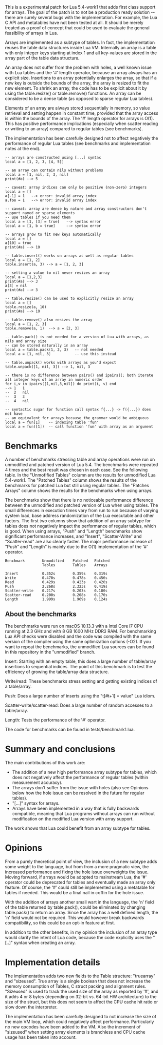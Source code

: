 This is a experimental patch for Lua 5.4-work1 that adds first class support for arrays. The goal of the patch is to not be a production ready solution -- there are surely several bugs with the implementation. For example, the Lua C API and metatables have not been tested at all. It should be merely treated as a proof of concept that could be used to evaluate the general feasibility of arrays in Lua.

Arrays are implemented as a subtype of tables. In fact, the implementation reuses the table data structures inside Lua VM. Internally an array is a table with only integer keys starting at index 1 and all key-values are stored in the array part of the table data structure.

An array does not suffer from the problem with holes, a well known issue with Lua tables and the '#' length operator, because an array always has an explicit size. Insertions to an array potentially enlarges the array, so that if a new key is outside the bounds of the array, the array is resized to fit the new element. To shrink an array, the code has to be explicit about it by using the table.resize() or table.remove() functions. An array can be considered to be a dense table (as opposed to sparse regular Lua tables). 

Elements of an array are always stored sequentially in memory, so value retrieval and setting happen in constant time, provided that the array access is within the bounds of the array. The '#' length operator for arrays is O(1). This has positive performance implications (especially when scatter reading or writing to an array) compared to regular tables (see benchmarks).

The implementation has been carefully designed not to affect negatively the performance of regular Lua tables (see benchmarks and implementation notes at the end).

~~~~
-- arrays are constructed using [...] syntax
local a = [1, 2, 3, [4, 5]]

-- an array can contain nils without problems
local a = [1, nil, 2, 3, nil]
print(#a) --> 5

-- caveat: array indices can only be positive (non-zero) integers
local a = []
a[-1] = 1 	--> error: invalid array index
a.foo = 1 	--> error: invalid array index

-- caveat: array are dense by nature and array constructors don't support named or sparse elements
-- use tables if you need them
local a = [1, [3] = true]	--> syntax error
local a = [1, b = true]		--> syntax error

-- arrays grow to fit new keys automatically
local a = []
a[10] = true
print(#a) --> 10

-- table.insert() works on arrays as well as regular tables
local a = [1, 2]
table.insert(a, 3) --> a = [1, 2, 3]

-- setting a value to nil never resizes an array
local a = [1,2,3]
print(#a) --> 3
a[3] = nil
print(#a) --> 3

-- table.resize() can be used to explicitly resize an array
local a = []
table.resize(a, 10)
print(#a) --> 10

-- table.remove() also resizes the array
local a = [1, 2, 3]
table.remove(a, 1)	--> a = [2, 3]

-- table.pack() is not needed for a version of Lua with arrays, as nils and array size 
-- can be stored naturally in an array
local a = table.pack(1, 2, 3)	-- not needed	
local a = [1, nil, 3]			-- use this instead

-- table.unpack() works with arrays as you'd expect
table.unpack([1, nil, 3]) --> 1, nil, 3

-- there is no difference between pairs() and ipairs(); both iterate all integer keys of an array in numeric order
for i,v in ipairs([1,nil,3,nil]) do print(i, v) end
-->	1	1
--	2	nil
--	3	3
--	4	nil

-- syntactic sugar for function call syntax f{...} -> f({...}) does not have
-- an equivalent for arrays because the grammar would be ambiguous
local a = fun[1] 	-- indexing table 'fun'
local a = fun([1])	-- call function 'fun' with array as an argument
~~~~

# Benchmarks

A number of benchmarks stressing table and array operations were run on unmodified and patched version of Lua 5.4. The benchmarks were repeated 4 times and the best result was chosen in each case. See the following table. In the "Unmofified Tables" column are the results for unmodified Lua 5.4-work1. The "Patched Tables" column shows the results of the benchmarks for patched Lua but still using regular tables. The "Patches Arrays" column shows the results for the benchmarks when using arrays.

The benchmarks show that there is no noticeable performance difference between the unmodified and patched version of Lua when using tables. The small differences in execution times vary from run to run because of varying system load, base address randomization of the Lua executable and other factors. The first two columns show that addition of an array subtype for tables does not negatively impact the performance of regular tables, which is good. When using arrays, "Push" and "Length" benchmarks show significant performance increases, and "Insert", "Scatter-Write" and "Scatter-read" are also clearly faster. The major performance increase of "Push" and "Length" is mainly due to the O(1) implementation of the '#' operator.

~~~~
Benchmark        Unmodified    Patched   Patched
                 Tables        Tables    Arrays

Insert           0.352s        0.359s    0.319s
Write            0.470s        0.478s    0.456s
Read             0.429s        0.423s    0.420s
Push             2.268s        2.323s    0.419s
Scatter-write    0.217s        0.203s    0.180s
Scatter-read     0.200s        0.208s    0.170s
Length           1.999s        1.969s    0.124s
~~~~

## About the benchmarks

The benchmarks were run on macOS 10.13.3 with a Intel Core i7 CPU running at 2.3 GHz and with 8 GB 1600 MHz DDR3 RAM. For benchmarking Lua API checks were disabled and the code was compiled with the same version of the compiler using the same optimization options (-O2). If you want to repeat the benchmarks, the unmodified Lua sources can be found in this repository in the "unmodified" branch.

Insert: Starting with an empty table, this does a large number of table/array insertions to sequential indices. The point of this benchmark is to test the efficiency of growing the table/array data structure.

Write/read: These benchmarks stress setting and getting existing indices of a table/array.

Push: Does a large number of inserts using the "t[#t+1] = value" Lua idiom.

Scatter-write/scatter-read: Does a large number of random accesses to a table/array.

Length: Tests the performance of the '#' operator.

The code for benchmarks can be found in tests/benchmark1.lua.

# Summary and conclusions

The main contributions of this work are:
* The addition of a new high performance array subtype for tables, which does not negatively affect the performance of regular tables (within measurement accuracy).
* The arrays don't suffer from the issue with holes (also see Opinions below how the hole issue can be resolved in the future for regular tables).
* "[...]" syntax for arrays.
* Arrays have been implemented in a way that is fully backwards compatible, meaning that Lua programs without arrays can run without modification on the modified Lua version with array support.

The work shows that Lua could benefit from an array subtype for tables.

# Opinions

From a purely theoretical point of view, the inclusion of a new subtype adds some weight to the language, but from from a more pragmatic view, the increased performance and fixing the hole issue overweights the issue. Moving forward, if arrays would be adopted to mainstream Lua, the '#' operator could be deprecated for tables and eventually made an array only feature. Of course, the '#' could still be implemented using a metatable for tables if needed. This would be a final nail in coffin for the hole issue.

With the addition of arrays another small wart in the language, the 'n' field of the table returned by table.pack(), could be eliminated by changing table.pack() to return an array. Since the array has a well defined length, the 'n' field would not be required. This would however break backwards compatibility, so this could be an opt-in feature at first.

In addition to the other benefits, in my opinion the inclusion of an array type would clarify the intent of Lua code, because the code explicitly uses the "[..]" syntax when creating an array.

# Implementation details

The implementation adds two new fields to the Table structure: "truearray" and "sizeused". True array is a single boolean that does not increase the memory consumption of Tables, C struct packing and alignment rules. "Sizeused" is used to track the used size of the array as reported by '#', and it adds 4 or 8 bytes (depending on 32-bit vs. 64-bit HW architecture) to the size of the struct, but this does not seem to affect the CPU cache hit ratio or slow down the interpreter.

The implementation has been carefully designed to not increase the size of the main VM loop, which could negatively affect performance. Particularly no new opcodes have been added to the VM. Also the increment of "sizeused" when setting array elements is branchless and CPU cache usage has been taken into account.
